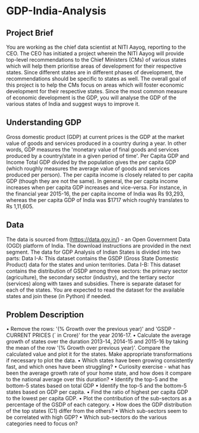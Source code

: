 # GDP-India-Analysis

## Project Brief

You are working as the chief data scientist at NITI Aayog, reporting to the CEO. The CEO has initiated a project wherein the NITI Aayog will provide top-level recommendations to the Chief Ministers (CMs) of various states which will help them prioritise areas of development for their respective states. Since different states are in different phases of development, the recommendations should be specific to states as well.
The overall goal of this project is to help the CMs focus on areas which will foster economic development for their respective states. Since the most common measure of economic development is the GDP, you will analyse the GDP of the various states of India and suggest ways to improve it.

## Understanding GDP

Gross domestic product (GDP) at current prices is the GDP at the market value of goods and services produced in a country during a year. In other words, GDP measures the 'monetary value of final goods and services produced by a country/state in a given period of time'.
Per Capita GDP and Income
Total GDP divided by the population gives the per capita GDP (which roughly measures the average value of goods and services produced per person). The per capita income is closely related to per capita GDP (though they are not the same). In general, the per capita income increases when per capita GDP increases and vice-versa. For instance, in the financial year 2015-16, the per capita income of India was Rs 93,293, whereas the per capita GDP of India was $1717 which roughly translates to Rs 1,11,605.

## Data

The data is sourced from (https://data.gov.in/) - an Open Government Data (OGD) platform of India. The download instructions are provided in the next segment. The data for GDP Analysis of Indian States is divided into two parts:
Data I-A: This dataset contains the GSDP (Gross State Domestic Product) data for the states and union territories.
Data I-B: This dataset contains the distribution of GSDP among three sectors: the primary sector (agriculture), the secondary sector (industry), and the tertiary sector (services) along with taxes and subsidies. There is separate dataset for each of the states. You are expected to read the dataset for the available states and join these (in Python) if needed.

## Problem Description

•	Remove the rows: '(% Growth over the previous year)' and 'GSDP - CURRENT PRICES (` in Crore)' for the year 2016-17.
•	Calculate the average growth of states over the duration 2013-14, 2014-15 and 2015-16 by taking the mean of the row '(% Growth over previous year)'. Compare the calculated value and plot it for the states. Make appropriate transformations if necessary to plot the data.
•	Which states have been growing consistently fast, and which ones have been struggling?
•	Curiosity exercise - what has been the average growth rate of your home state, and how does it compare to the national average over this duration?
•	Identify the top-5 and the bottom-5 states based on total GDP
•	Identify the top-5 and the bottom-5 states based on GDP per capita.
•	Find the ratio of highest per capita GDP to the lowest per capita GDP.
•	Plot the contribution of the sub-sectors as a percentage of the GSDP of each category.
•	How does the GDP distribution of the top states (C1) differ from the others?
•	Which sub-sectors seem to be correlated with high GDP?
•	Which sub-sectors do the various categories need to focus on?
